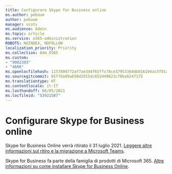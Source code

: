```yaml
---
title: Configurare Skype for Business online
ms.author: pebaum
author: pebaum
manager: scotv
ms.audience: Admin
ms.topic: article
ms.service: o365-administration
ROBOTS: NOINDEX, NOFOLLOW
localization_priority: Priority
ms.collection: Adm_O365
ms.custom:
- "9002393"
- "4666"
ms.openlocfilehash: 1157800772af7ae3d4f65ffc78ce37953364db016194ac5f01aeb92295390f93
ms.sourcegitcommit: b5f7da89a650d2915dc652449623c78be6247175
ms.translationtype: HT
ms.contentlocale: it-IT
ms.lasthandoff: 08/05/2021
ms.locfileid: "53921587"
---
```

# <a name="set-up-skype-for-business-online"></a>Configurare Skype for Business online

Skype for Business Online verrà ritirato il 31 luglio 2021. [Leggere altre informazioni sul ritiro e la migrazione a Microsoft Teams](https://docs.microsoft.com/microsoftteams/skype-for-business-online-retirement).

Skype for Business fa parte della famiglia di prodotti di Microsoft 365. [Altre informazioni su come installare Skype for Business Online](https://support.office.com/article/Install-Skype-for-Business-Online-8a618bc4-3fc8-4d5f-9d62-cf93a0494800).
